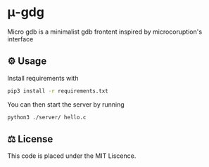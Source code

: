 # μ-gdg

Micro gdb is a minimalist gdb frontent inspired by microcoruption's interface

## ⚙ Usage

Install requirements with

```bash
pip3 install -r requirements.txt
```

You can then start the server by running

```bash
python3 ./server/ hello.c
```

## ⚖ License

This code is placed under the MIT Liscence.

